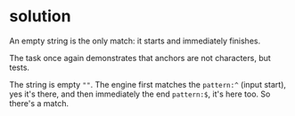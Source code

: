 # solution

An empty string is the only match: it starts and immediately finishes.

The task once again demonstrates that anchors are not characters, but tests.

The string is empty `""`. The engine first matches the `pattern:^` \(input start\), yes it's there, and then immediately the end `pattern:$`, it's here too. So there's a match.


